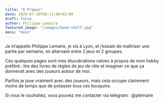 ```yaml
---
title: "À Propos"
date: 2020-07-20T08:11:00+02:00
draft: false
author: Philippe Lemaire
featured_image: "/images/book-shelf.jpg"
menu: "main"
---
```


Je m’appelle Philippe Lemaire, je vis à Lyon, et j’essaie de maîtriser une partie par semaine, en alternant entre 2 jeux et 2 groupes.

Ces quelques pages sont mes élucubrations naïves à propos de mon hobby préféré : lire des livres de règles de jeu de rôle et imaginer ce que ça donnerait avec des joueurs autour de moi.

Parfois je joue vraiment avec des joueurs, mais cela occupe clairement moins de temps que de potasser tous ces bouquins.

Si vous le souhaitez, vous pouvez me contacter via telegram : @plemaire
